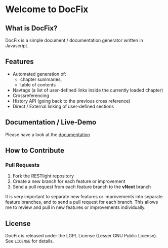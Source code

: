 # Welcome to DocFix

## What is DocFix?

DocFix is a simple document / documentation generator written in Javascript.

## Features

* Automated generation of:
    * chapter summaries,
    * table of contents
* Navtags (a list of user-defined links inside the currently loaded chapter)
* Crossreferencing
* History API (going back to the previous cross reference)
* Direct / External linking of user-defined sections

## Documentation / Live-Demo

Please have a look at the [documentation](http://docfix.flo.bezdeka.de/doc)


## How to Contribute

### Pull Requests

1. Fork the RESTlight repository
2. Create a new branch for each feature or improvement
3. Send a pull request from each feature branch to the **vNext** branch

It is very important to separate new features or improvements into separate feature branches, and to send a pull
request for each branch. This allows me to review and pull in new features or improvements individually.

## License

DocFix is released under the LGPL License (Lesser GNU Public License).
See `LICENSE` for details.

